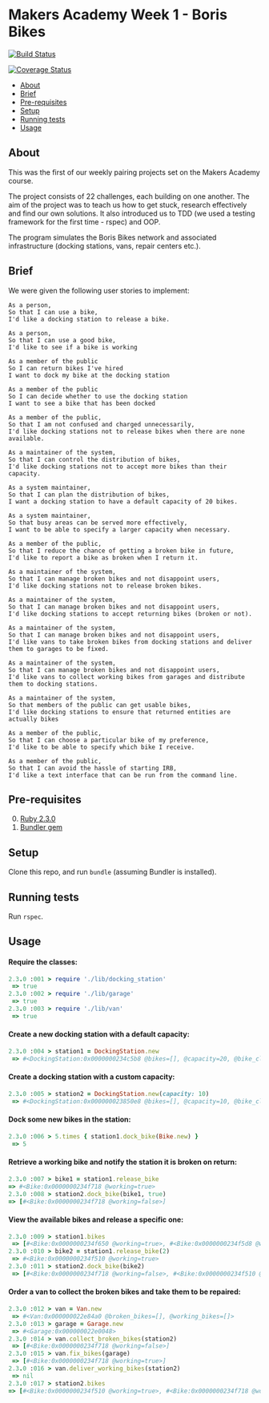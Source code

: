 # Makers Academy Week 1 - Boris Bikes
[![Build Status](https://travis-ci.org/thisdotrob/boris-bikes.svg?branch=master)](https://travis-ci.org/thisdotrob/boris-bikes) 

[![Coverage Status](https://coveralls.io/repos/github/thisdotrob/boris-bikes/badge.svg?branch=master)](https://coveralls.io/github/thisdotrob/boris-bikes?branch=master)

- [About](#about)
- [Brief](#brief)
- [Pre-requisites](#pre-requisites)
- [Setup](#setup)
- [Running tests](#running-tests)
- [Usage](#usage)

## About
This was the first of our weekly pairing projects set on the Makers Academy course.

The project consists of 22 challenges, each building on one another. The aim of the project was to teach us how to get stuck, research effectively and find our own solutions. It also introduced us to TDD (we used a testing framework for the first time - rspec) and OOP.

The program simulates the Boris Bikes network and associated infrastructure (docking stations, vans, repair centers etc.).

## Brief
We were given the following user stories to implement:
```
As a person,
So that I can use a bike,
I'd like a docking station to release a bike.

As a person,
So that I can use a good bike,
I'd like to see if a bike is working

As a member of the public
So I can return bikes I've hired
I want to dock my bike at the docking station

As a member of the public
So I can decide whether to use the docking station
I want to see a bike that has been docked

As a member of the public,
So that I am not confused and charged unnecessarily,
I'd like docking stations not to release bikes when there are none available.

As a maintainer of the system,
So that I can control the distribution of bikes,
I'd like docking stations not to accept more bikes than their capacity.

As a system maintainer,
So that I can plan the distribution of bikes,
I want a docking station to have a default capacity of 20 bikes.

As a system maintainer,
So that busy areas can be served more effectively,
I want to be able to specify a larger capacity when necessary.

As a member of the public,
So that I reduce the chance of getting a broken bike in future,
I'd like to report a bike as broken when I return it.

As a maintainer of the system,
So that I can manage broken bikes and not disappoint users,
I'd like docking stations not to release broken bikes.

As a maintainer of the system,
So that I can manage broken bikes and not disappoint users,
I'd like docking stations to accept returning bikes (broken or not).

As a maintainer of the system,
So that I can manage broken bikes and not disappoint users,
I'd like vans to take broken bikes from docking stations and deliver them to garages to be fixed.

As a maintainer of the system,
So that I can manage broken bikes and not disappoint users,
I'd like vans to collect working bikes from garages and distribute them to docking stations.

As a maintainer of the system,
So that members of the public can get usable bikes,
I'd like docking stations to ensure that returned entities are actually bikes

As a member of the public,
So that I can choose a particular bike of my preference,
I'd like to be able to specify which bike I receive.

As a member of the public,
So that I can avoid the hassle of starting IRB,
I'd like a text interface that can be run from the command line.
```

## Pre-requisites
0. [Ruby 2.3.0](ruby)
0. [Bundler gem](bundler)

## Setup
Clone this repo, and run ```bundle``` (assuming Bundler is installed).

## Running tests
Run ```rspec```.

## Usage
#### Require the classes:
```ruby
2.3.0 :001 > require './lib/docking_station'
 => true
2.3.0 :002 > require './lib/garage'
 => true
2.3.0 :003 > require './lib/van'
 => true
```
#### Create a new docking station with a default capacity:
```ruby
2.3.0 :004 > station1 = DockingStation.new
 => #<DockingStation:0x0000000234c5b8 @bikes=[], @capacity=20, @bike_class=Bike>
```
#### Create a docking station with a custom capacity:
```ruby
2.3.0 :005 > station2 = DockingStation.new(capacity: 10)
 => #<DockingStation:0x000000023850e8 @bikes=[], @capacity=10, @bike_class=Bike>
```
#### Dock some new bikes in the station:
```ruby
2.3.0 :006 > 5.times { station1.dock_bike(Bike.new) }
 => 5
```
#### Retrieve a working bike and notify the station it is broken on return:
 ```ruby
2.3.0 :007 > bike1 = station1.release_bike
 => #<Bike:0x0000000234f718 @working=true>
2.3.0 :008 > station2.dock_bike(bike1, true)
 => [#<Bike:0x0000000234f718 @working=false>]
```
#### View the available bikes and release a specific one:
```ruby
2.3.0 :009 > station1.bikes
 => [#<Bike:0x0000000234f650 @working=true>, #<Bike:0x0000000234f5d8 @working=true>, #<Bike:0x0000000234f510 @working=true>, #<Bike:0x0000000234f4e8 @working=true>]
2.3.0 :010 > bike2 = station1.release_bike(2)
 => #<Bike:0x0000000234f510 @working=true>
2.3.0 :011 > station2.dock_bike(bike2)
 => [#<Bike:0x0000000234f718 @working=false>, #<Bike:0x0000000234f510 @working=true>]
```
#### Order a van to collect the broken bikes and take them to be repaired:
```ruby
2.3.0 :012 > van = Van.new
 => #<Van:0x000000022e84a0 @broken_bikes=[], @working_bikes=[]>
2.3.0 :013 > garage = Garage.new
 => #<Garage:0x000000022e0048>
2.3.0 :014 > van.collect_broken_bikes(station2)
 => [#<Bike:0x0000000234f718 @working=false>]
2.3.0 :015 > van.fix_bikes(garage)
 => [#<Bike:0x0000000234f718 @working=true>]
2.3.0 :016 > van.deliver_working_bikes(station2)
 => nil
2.3.0 :017 > station2.bikes
=> [#<Bike:0x0000000234f510 @working=true>, #<Bike:0x0000000234f718 @working=true>]
```

[ruby]: https://www.ruby-lang.org/en/
[bundler]: http://bundler.io/
